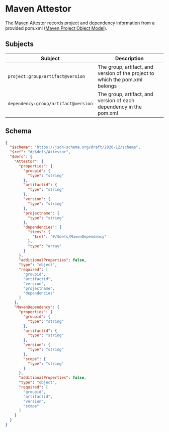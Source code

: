# Maven Attestor

The [Maven](https://maven.apache.org/) Attestor records project and dependency information from a provided pom.xml ([Maven Project Object Model](https://maven.apache.org/guides/introduction/introduction-to-the-pom.html)).

## Subjects

| Subject | Description |
| ------- | ----------- |
| `project:group/artifact@version` | The group, artifact, and version of the project to which the pom.xml belongs |
| `dependency:group/artifact@version` | The group, artifact, and version of each dependency in the pom.xml |

## Schema
```json
{
  "$schema": "https://json-schema.org/draft/2020-12/schema",
  "$ref": "#/$defs/Attestor",
  "$defs": {
    "Attestor": {
      "properties": {
        "groupid": {
          "type": "string"
        },
        "artifactid": {
          "type": "string"
        },
        "version": {
          "type": "string"
        },
        "projectname": {
          "type": "string"
        },
        "dependencies": {
          "items": {
            "$ref": "#/$defs/MavenDependency"
          },
          "type": "array"
        }
      },
      "additionalProperties": false,
      "type": "object",
      "required": [
        "groupid",
        "artifactid",
        "version",
        "projectname",
        "dependencies"
      ]
    },
    "MavenDependency": {
      "properties": {
        "groupid": {
          "type": "string"
        },
        "artifactid": {
          "type": "string"
        },
        "version": {
          "type": "string"
        },
        "scope": {
          "type": "string"
        }
      },
      "additionalProperties": false,
      "type": "object",
      "required": [
        "groupid",
        "artifactid",
        "version",
        "scope"
      ]
    }
  }
}
```

